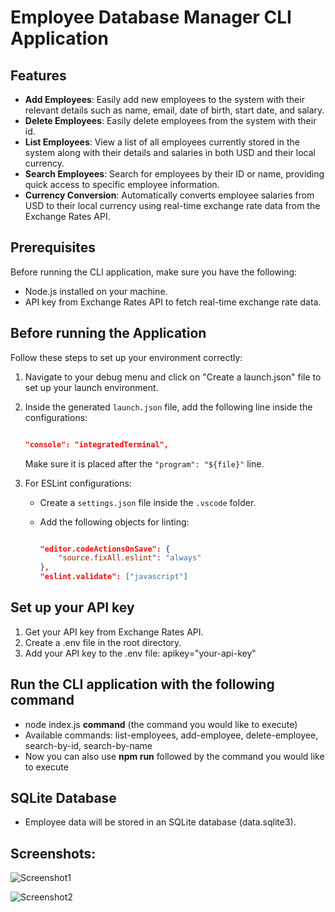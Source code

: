 # Employee Database Manager CLI Application

## Features

- **Add Employees**: Easily add new employees to the system with their relevant details such as name, email, date of birth, start date, and salary.
- **Delete Employees**: Easily delete employees from the system with their id.
- **List Employees**: View a list of all employees currently stored in the system along with their details and salaries in both USD and their local currency.
- **Search Employees**: Search for employees by their ID or name, providing quick access to specific employee information.
- **Currency Conversion**: Automatically converts employee salaries from USD to their local currency using real-time exchange rate data from the Exchange Rates API.

## Prerequisites

Before running the CLI application, make sure you have the following:

- Node.js installed on your machine.
- API key from Exchange Rates API to fetch real-time exchange rate data.

## Before running the Application

Follow these steps to set up your environment correctly:

1. Navigate to your debug menu and click on "Create a launch.json" file to set up your launch environment.

2. Inside the generated `launch.json` file, add the following line inside the configurations:

    ```json

    "console": "integratedTerminal",

    ```

    Make sure it is placed after the `"program": "${file}"` line.

3. For ESLint configurations:
    - Create a `settings.json` file inside the `.vscode` folder.
    - Add the following objects for linting:

        ```json

        "editor.codeActionsOnSave": {
            "source.fixAll.eslint": "always"
        },
        "eslint.validate": ["javascript"]

        ```

## Set up your API key

1. Get your API key from Exchange Rates API.
2. Create a .env file in the root directory.
3. Add your API key to the .env file: apikey="your-api-key"

## Run the CLI application with the following command

- node index.js **command** (the command you would like to execute)
- Available commands: list-employees, add-employee, delete-employee, search-by-id, search-by-name
- Now you can also use **npm run** followed by the command you would like to execute

## SQLite Database

- Employee data will be stored in an SQLite database (data.sqlite3).

## Screenshots:

![Screenshot1](https://github.com/aliramazanov/employee-database-cli/assets/29664851/9902d752-5e81-4b47-9e18-2a4067e4e130)

![Screenshot2](https://github.com/aliramazanov/employee-database-cli/assets/29664851/b9f0933a-077f-4890-abc1-276a0fdabd30)


